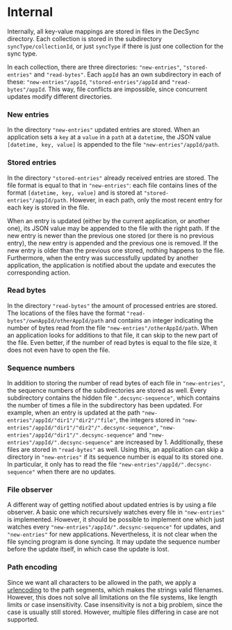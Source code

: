 Internal
========

Internally, all key-value mappings are stored in files in the DecSync directory. Each collection is stored in the subdirectory `syncType/collectionId`, or just `syncType` if there is just one collection for the sync type.

In each collection, there are three directories: `"new-entries"`, `"stored-entries"` and `"read-bytes"`. Each `appId` has an own subdirectory in each of these: `"new-entries"/appId`, `"stored-entries"/appId` and `"read-bytes"/appId`. This way, file conflicts are impossible, since concurrent updates modify different directories.

### New entries
In the directory `"new-entries"` updated entries are stored. When an application sets a `key` at a `value` in a `path` at a `datetime`, the JSON value `[datetime, key, value]` is appended to the file `"new-entries"/appId/path`.

### Stored entries
In the directory `"stored-entries"` already received entries are stored. The file format is equal to that in `"new-entries"`: each file contains lines of the format `[datetime, key, value]` and is stored at `"stored-entries"/appId/path`. However, in each path, only the most recent entry for each key is stored in the file.

When an entry is updated (either by the current application, or another one), its JSON value may be appended to the file with the right path. If the new entry is newer than the previous one stored (or there is no previous entry), the new entry is appended and the previous one is removed. If the new entry is older than the previous one stored, nothing happens to the file. Furthermore, when the entry was successfully updated by another application, the application is notified about the update and executes the corresponding action.

### Read bytes
In the directory `"read-bytes"` the amount of processed entries are stored. The locations of the files have the format `"read-bytes"/ownAppId/otherAppId/path` and contains an integer indicating the number of bytes read from the file `"new-entries"/otherAppId/path`. When an application looks for additions to that file, it can skip to the new part of the file. Even better, if the number of read bytes is equal to the file size, it does not even have to open the file.

### Sequence numbers
In addition to storing the number of read bytes of each file in `"new-entries"`, the sequence numbers of the subdirectories are stored as well. Every subdirectory contains the hidden file `".decsync-sequence"`, which contains the number of times a file in the subdirectory has been updated. For example, when an entry is updated at the path `"new-entries"/appId/"dir1"/"dir2"/"file"`, the integers stored in `"new-entries"/appId/"dir1"/"dir2"/".decsync-sequence"`, `"new-entries"/appId/"dir1"/".decsync-sequence"` and `"new-entries"/appId/".decsync-sequence"` are increased by 1. Additionally, these files are stored in `"read-bytes"` as well. Using this, an application can skip a directory in `"new-entries"` if its sequence number is equal to its stored one. In particular, it only has to read the file `"new-entries"/appId/".decsync-sequence"` when there are no updates.

### File observer
A different way of getting notified about updated entries is by using a file observer. A basic one which recursively watches every file in `"new-entries"` is implemented. However, it should be possible to implement one which just watches every `"new-entries"/appId/".decsync-sequence"` for updates, and `"new-entries"` for new applications. Nevertheless, it is not clear when the file syncing program is done syncing. It may update the sequence number before the update itself, in which case the update is lost.

### Path encoding
Since we want all characters to be allowed in the path, we apply a [urlencoding](https://en.wikipedia.org/wiki/Percent-encoding) to the path segments, which makes the strings valid filenames. However, this does not solve all limitations on the file systems, like length limits or case insensitivity. Case insensitivity is not a big problem, since the case is usually still stored. However, multiple files differing in case are not supported.

